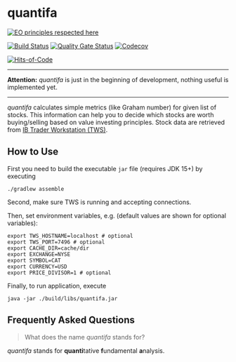 # quantifa

[![EO principles respected here](https://www.elegantobjects.org/badge.svg)](https://www.elegantobjects.org)

[![Build Status](https://travis-ci.com/ivankohut/quantifa.svg?branch=master)](https://travis-ci.com/ivankohut/quantifa)
[![Quality Gate Status](https://sonarcloud.io/api/project_badges/measure?project=ivankohut_quantifa&metric=alert_status)](https://sonarcloud.io/dashboard?id=ivankohut_quantifa)
[![Codecov](https://codecov.io/gh/ivankohut/quantifa/branch/master/graph/badge.svg)](https://codecov.io/gh/ivankohut/quantifa)

[![Hits-of-Code](https://hitsofcode.com/github/ivankohut/quantifa)](https://hitsofcode.com/view/github/ivankohut/quantifa)

---
**Attention:** *quantifa* is just in the beginning of development, nothing
useful is implemented yet.

---

*quantifa* calculates simple metrics (like Graham number) for given list of
stocks. This information can help you to decide which stocks are worth
buying/selling based on value investing principles. Stock data are retrieved
from [IB Trader Workstation (TWS)](https://www1.interactivebrokers.com/en/index.php?f=14099).

## How to Use

First you need to build the executable `jar` file (requires JDK 15+) by
executing

```shell script
./gradlew assemble
```

Second, make sure TWS is running and accepting connections.

Then, set environment variables, e.g. (default values are shown for optional
variables):

```shell
export TWS_HOSTNAME=localhost # optional
export TWS_PORT=7496 # optional
export CACHE_DIR=cache/dir
export EXCHANGE=NYSE
export SYMBOL=CAT
export CURRENCY=USD
export PRICE_DIVISOR=1 # optional
```

Finally, to run application, execute

```shell script
java -jar ./build/libs/quantifa.jar
```

## Frequently Asked Questions

> What does the name *quantifa* stands for?

*quantifa* stands for **quanti**tative **f**undamental **a**nalysis.
